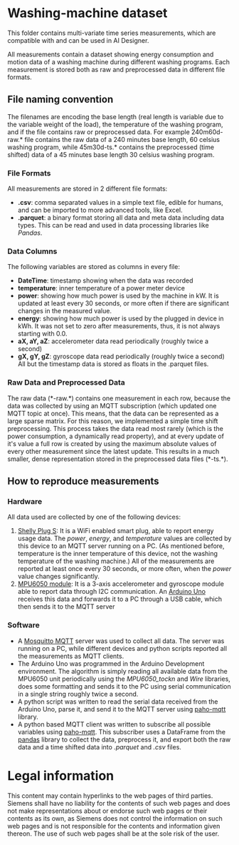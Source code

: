 


# Washing-machine dataset

This folder contains multi-variate time series measurements, which are compatible with and can be used in AI Designer. 

All measurements contain a dataset showing energy consumption and motion data of a washing machine during different washing programs. Each measurement is stored both as raw and preprocessed data in different file formats.

## File naming convention

The filenames are encoding the base length (real length is variable due to the variable weight of the load), the temperature of the washing program, and if the file contains raw or preprocessed data. For example 240m60d-raw.* file contains the raw data of a 240 minutes base length, 60 celsius washing program, while 45m30d-ts.* contains the preprocessed (time shifted) data of a 45 minutes base length 30 celsius washing program.

### File Formats

All measurements are stored in 2 different file formats:
- **.csv**: comma separated values in a simple text file, edible for humans, and can be imported to more advanced tools, like Excel.
- **.parquet**: a binary format storing all data and meta data including data types. This can be read and used in data processing libraries like *Pandas*. 

### Data Columns

The following variables are stored as columns in every file:
- **DateTime**: timestamp showing when the data was recorded
- **temperature**: inner temperature of a power meter device 
- **power**: showing how much power is used by the machine in kW. It is updated at least every 30 seconds, or more often if there are significant changes in the measured value. 
- **energy**: showing how much power is used by the plugged in device in kWh. It was not set to zero after measurements, thus, it is not always starting with 0.0.
- **aX, aY, aZ**: accelerometer data read periodically (roughly twice a second)
- **gX, gY, gZ**: gyroscope data read periodically (roughly twice a second)
All but the timestamp data is stored as floats in the .parquet files.

### Raw Data and Preprocessed Data

The raw data (&ast;-raw.&ast;) contains one measurement in each row, because the data was collected by using an MQTT subscription (which updated one MQTT topic at once). This means, that the data can be represented as a large sparse matrix. For this reason, we implemented a simple time shift preprocessing. This process takes the data read most rarely (which is the power consumption, a dynamically read property), and at every update of it's value a full row is created by using the maximum absolute values of every other measurement since the latest update. This results in a much smaller, dense representation stored in the preprocessed data files (&ast;-ts.&ast;).

## How to reproduce measurements

### Hardware

All data used are collected by one of the following devices:

1. [Shelly Plug S](https://shelly.cloud/products/shelly-plug-s-smart-home-automation-device/): It is a WiFi enabled smart plug, able to report energy usage data. The *power*, *energy*, and *temperature* values are collected by this device to an MQTT server running on a PC. (As mentioned before, temperature is the inner temperature of this device, not the washing temperature of the washing machine.) All of the measurements are reported at least once every 30 seconds, or more often, when the *power* value changes significantly.
2. [MPU6050 module](https://components101.com/sensors/mpu6050-module): It is a 3-axis accelerometer and gyroscope module able to report data through I2C communication. An [Arduino Uno](https://store.arduino.cc/arduino-uno-rev3) receives this data and forwards it to a PC through a USB cable, which then sends it to the MQTT server

### Software

- A [Mosquitto MQTT](https://mosquitto.org/) server was used to collect all data. The server was running on a PC, while different devices and python scripts reported all the measurements as MQTT clients.
- The Arduino Uno was programmed in the Arduino Development environment. The algorithm is simply reading all available data from the MPU6050 unit periodically using the *MPU6050_tockn* and *Wire* libraries, does some formatting and sends it to the PC using serial communication in a single string roughly twice a second.
- A python script was written to read the serial data received from the Arduino Uno, parse it, and send it to the MQTT server using [paho-mqtt](https://pypi.org/project/paho-mqtt/) library.
- A python based MQTT client was written to subscribe all possible variables using [paho-mqtt](https://pypi.org/project/paho-mqtt/). This subscriber uses a DataFrame from the [pandas](https://pandas.pydata.org/) library to collect the data, preprocess it, and export both the raw data and a time shifted data into *.parquet* and *.csv* files.

# Legal information

This content may contain hyperlinks to the web pages of third parties. Siemens shall have no liability for the contents of such web pages and does not make representations about or endorse such web pages or their contents as its own, as Siemens does not control the information on such web pages and is not responsible for the contents and information given thereon. The use of such web pages shall be at the sole risk of the user.
